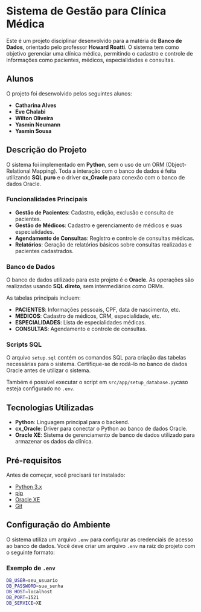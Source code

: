 # Sistema de Gestão para Clínica Médica

Este é um projeto disciplinar desenvolvido para a matéria de **Banco de Dados**, orientado pelo professor **Howard Roatti**. O sistema tem como objetivo gerenciar uma clínica médica, permitindo o cadastro e controle de informações como pacientes, médicos, especialidades e consultas.

## Alunos

O projeto foi desenvolvido pelos seguintes alunos:

- **Catharina Alves**
- **Eve Chalabi**
- **Wilton Oliveira**
- **Yasmin Neumann**
- **Yasmin Sousa**

## Descrição do Projeto

O sistema foi implementado em **Python**, sem o uso de um ORM (Object-Relational Mapping). Toda a interação com o banco de dados é feita utilizando **SQL puro** e o driver **cx_Oracle** para conexão com o banco de dados Oracle.

### Funcionalidades Principais

- **Gestão de Pacientes**: Cadastro, edição, exclusão e consulta de pacientes.
- **Gestão de Médicos**: Cadastro e gerenciamento de médicos e suas especialidades.
- **Agendamento de Consultas**: Registro e controle de consultas médicas.
- **Relatórios**: Geração de relatórios básicos sobre consultas realizadas e pacientes cadastrados.


### Banco de Dados

O banco de dados utilizado para este projeto é o **Oracle**. As operações são realizadas usando **SQL direto**, sem intermediários como ORMs.

As tabelas principais incluem:

- **PACIENTES**: Informações pessoais, CPF, data de nascimento, etc.
- **MEDICOS**: Cadastro de médicos, CRM, especialidade, etc.
- **ESPECIALIDADES**: Lista de especialidades médicas.
- **CONSULTAS**: Agendamento e controle de consultas.

### Scripts SQL

O arquivo `setup.sql` contém os comandos SQL para criação das tabelas necessárias para o sistema. Certifique-se de rodá-lo no banco de dados Oracle antes de utilizar o sistema.

Também é possível executar o script em `src/app/setup_database.py`caso esteja configurado no `.env`.

## Tecnologias Utilizadas

- **Python**: Linguagem principal para o backend.
- **cx_Oracle**: Driver para conectar o Python ao banco de dados Oracle.
- **Oracle XE**: Sistema de gerenciamento de banco de dados utilizado para armazenar os dados da clínica.

## Pré-requisitos

Antes de começar, você precisará ter instalado:

- [Python 3.x](https://www.python.org/downloads/)
- [pip](https://pip.pypa.io/en/stable/)
- [Oracle XE](https://www.oracle.com/database/technologies/xe-downloads.html)
- [Git](https://git-scm.com/)

## Configuração do Ambiente

O sistema utiliza um arquivo `.env` para configurar as credenciais de acesso ao banco de dados. Você deve criar um arquivo `.env` na raiz do projeto com o seguinte formato:

### Exemplo de `.env`

```bash
DB_USER=seu_usuario
DB_PASSWORD=sua_senha
DB_HOST=localhost
DB_PORT=1521
DB_SERVICE=XE



